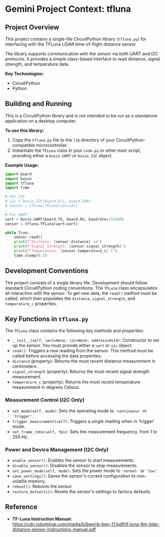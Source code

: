 # Gemini Project Context: tfluna

## Project Overview

This project contains a single-file CircuitPython library (`tfluna.py`) for interfacing with the TFLuna LiDAR time-of-flight distance sensor.

The library supports communication with the sensor via both UART and I2C protocols. It provides a simple class-based interface to read distance, signal strength, and temperature data.

**Key Technologies:**
*   CircuitPython
*   Python

## Building and Running

This is a CircuitPython library and is not intended to be run as a standalone application on a desktop computer.

**To use this library:**

1.  Copy the `tfluna.py` file to the `lib` directory of your CircuitPython-compatible microcontroller.
2.  Instantiate the `TFLuna` class in your `code.py` or other main script, providing either a `busio.UART` or `busio.I2C` object.

**Example Usage:**

```python
import board
import busio
import tfluna
import time

# For I2C
# i2c = busio.I2C(board.SCL, board.SDA)
# sensor = tfluna.TFLuna(i2c=i2c)

# For UART
uart = busio.UART(board.TX, board.RX, baudrate=115200)
sensor = tfluna.TFLuna(uart=uart)

while True:
    sensor.read()
    print(f"Distance: {sensor.distance} cm")
    print(f"Signal Strength: {sensor.signal_strength}")
    print(f"Temperature: {sensor.temperature_c} C")
    time.sleep(0.1)
```

## Development Conventions

The project consists of a single library file. Development should follow standard CircuitPython coding conventions. The `TFLuna` class encapsulates all interaction with the sensor. To get new data, the `read()` method must be called, which then populates the `distance`, `signal_strength`, and `temperature_c` properties.

## Key Functions in `tfluna.py`

The `TFLuna` class contains the following key methods and properties:

*   `__init__(self, uart=None, i2c=None, address=0x10)`: Constructor to set up the sensor. You must provide either a `uart` or `i2c` object.
*   `read()`: Triggers a new reading from the sensor. This method must be called before accessing the data properties.
*   `distance` (property): Returns the most recent distance measurement in centimeters.
*   `signal_strength` (property): Returns the most recent signal strength measurement.
*   `temperature_c` (property): Returns the most recent temperature measurement in degrees Celsius.

### Measurement Control (I2C Only)
*   `set_mode(self, mode)`: Sets the operating mode to `'continuous'` or `'trigger'`.
*   `trigger_measurement(self)`: Triggers a single reading when in 'trigger' mode.
*   `set_frame_rate(self, fps)`: Sets the measurement frequency, from 1 to 250 Hz.

### Power and Device Management (I2C Only)
*   `enable_sensor()`: Enables the sensor to start measurements.
*   `disable_sensor()`: Disables the sensor to stop measurements.
*   `set_power_mode(self, mode)`: Sets the power mode to `'normal'` or `'low'`.
*   `save_settings()`: Saves the sensor's current configuration to non-volatile memory.
*   `reboot()`: Reboots the sensor.
*   `restore_defaults()`: Resets the sensor's settings to factory defaults.

## Reference

*   **TF-Luna Instruction Manual:** https://cdn.robotshop.com/media/b/ben/rb-ben-17/pdf/tf-luna-8m-lidar-distance-sensor-instructions-manual.pdf